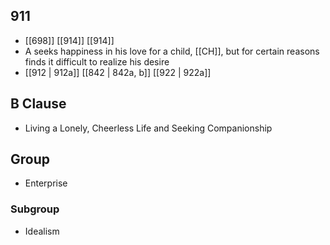 ## 911
- [[698]] [[914]] [[914]] 
- A seeks happiness in his love for a child, [[CH]], but for certain reasons finds it difficult to realize his desire
- [[912 | 912a]] [[842 | 842a, b]] [[922 | 922a]] 

## B Clause
- Living a Lonely, Cheerless Life and Seeking Companionship

## Group
- Enterprise

### Subgroup
- Idealism

